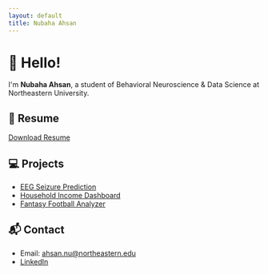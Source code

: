 ```yaml
---
layout: default
title: Nubaha Ahsan
---
```


# 👋 Hello!

I'm **Nubaha Ahsan**, a student of Behavioral Neuroscience & Data Science at Northeastern University.

## 📄 Resume

[Download Resume](resume.pdf)

## 💻 Projects

- [EEG Seizure Prediction](https://github.com/yourusername/seizure-prediction)
- [Household Income Dashboard](https://github.com/yourusername/income-visualization)
- [Fantasy Football Analyzer](https://github.com/yourusername/fantasy-football)

## 📬 Contact

- Email: ahsan.nu@northeastern.edu  
- [LinkedIn](https://www.linkedin.com/in/nubaha-ahsan)

